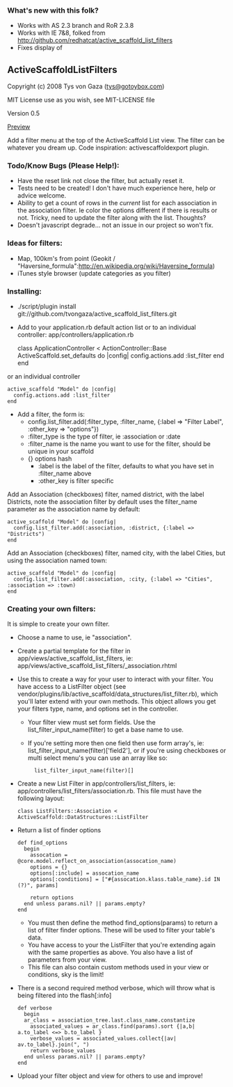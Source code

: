 ### What's new with this folk?
 * Works with AS 2.3 branch and RoR 2.3.8
 * Works with IE 7&8, folked from http://github.com/redhatcat/active_scaffold_list_filters
 * Fixes display of &nbsp;
 
ActiveScaffoldListFilters
-------------------------

Copyright (c) 2008 Tys von Gaza (tys@gotoybox.com)

MIT License use as you wish, see MIT-LICENSE file

Version 0.5

[Preview](http://farm4.static.flickr.com/3402/3257194048_1b75c0b966_o.png)

Add a filter menu at the top of the ActiveScaffold List view.  The filter can be whatever you dream up.  Code inspiration: activescaffoldexport plugin.

### Todo/Know Bugs (Please Help!):

  * Have the reset link not close the filter, but actually reset it.
  * Tests need to be created!  I don't have much experience here, help or advice welcome.
  * Ability to get a count of rows in the _current_ list for each association in the association filter.  Ie color the options different if there is results or not.  Tricky, need to update the filter along with the list.  Thoughts?
  * Doesn't javascript degrade... not an issue in our project so won't fix.

### Ideas for filters:

  * Map, 100km's from point (Geokit / "Haversine_formula":http://en.wikipedia.org/wiki/Haversine_formula)
  * iTunes style browser (update categories as you filter)

### Installing:

  * ./script/plugin install git://github.com/tvongaza/active_scaffold_list_filters.git
  * Add to your application.rb default action list or to an individual controller: app/controllers/application.rb

    class ApplicationController < ActionController::Base
      ActiveScaffold.set_defaults do |config|
        config.actions.add :list_filter
      end
    end

or an individual controller

    active_scaffold "Model" do |config|
      config.actions.add :list_filter
    end

  * Add a filter, the form is:
    * config.list_filter.add(:filter_type, :filter_name, {:label => "Filter Label", :other_key => "options"})
    * :filter_type is the type of filter, ie :association or :date
    * :filter_name is the name you want to use for the filter, should be unique in your scaffold
    * {} options hash
      * :label is the label of the filter, defaults to what you have set in :filter_name above
      * :other_key is filter specific

Add an Association (checkboxes) filter, named district, with the label Districts, note the association filter by default uses the filter_name parameter as the association name by default:

    active_scaffold "Model" do |config|
      config.list_filter.add(:association, :district, {:label => "Districts")
    end

Add an Association (checkboxes) filter, named city, with the label Cities, but using the association named town:

    active_scaffold "Model" do |config|
      config.list_filter.add(:association, :city, {:label => "Cities", :association => :town)
    end


### Creating your own filters:

It is simple to create your own filter.

  * Choose a name to use, ie "association".
  * Create a partial template for the filter in app/views/active_scaffold_list_filters, ie: app/views/active_scaffold_list_filters/_association.rhtml
  * Use this to create a way for your user to interact with your filter. You have access to a ListFilter object (see vendor/plugins/lib/active_scaffold/data_structures/list_filter.rb), which you'll later extend with your own methods.  This object allows you get your filters type, name, and options set in the controller.
    * Your filter view must set form fields.  Use the list_filter_input_name(filter) to get a base name to use.
    * If you're setting more then one field then use form array's, ie: list_filter_input_name(filter)['field2'], or if you're using checkboxes or multi select menu's you can use an array like so:

            list_filter_input_name(filter)[]

  * Create a new List Filter in app/controllers/list_filters, ie: app/controllers/list_filters/association.rb.  This file must have the following layout:

        class ListFilters::Association < ActiveScaffold::DataStructures::ListFilter

  * Return a list of finder options

        def find_options
          begin
            assocation = @core.model.reflect_on_association(assocation_name)
            options = {}
            options[:include] = assocation_name
            options[:conditions] = ["#{assocation.klass.table_name}.id IN (?)", params]

            return options
          end unless params.nil? || params.empty?
        end

    * You must then define the method find_options(params) to return a list of filter finder options.  These will be used to filter your table's data.
    * You have access to your the ListFilter that you're extending again with the same properties as above.  You also have a list of parameters from your view.
    * This file can also contain custom methods used in your view or conditions, sky is the limit!

  * There is a second required method verbose, which will throw what is being filtered into the flash[:info]

        def verbose
          begin
          ar_class = association_tree.last.class_name.constantize
            associated_values = ar_class.find(params).sort {|a,b| a.to_label <=> b.to_label }
            verbose_values = associated_values.collect{|av| av.to_label}.join(", ")
            return verbose_values
          end unless params.nil? || params.empty?
        end

  * Upload your filter object and view for others to use and improve!
